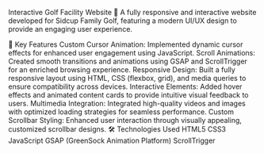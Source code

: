 Interactive Golf Facility Website 🌟
A fully responsive and interactive website developed for Sidcup Family Golf, featuring a modern UI/UX design to provide an engaging user experience.

🎯 Key Features
Custom Cursor Animation: Implemented dynamic cursor effects for enhanced user engagement using JavaScript.
Scroll Animations: Created smooth transitions and animations using GSAP and ScrollTrigger for an enriched browsing experience.
Responsive Design: Built a fully responsive layout using HTML, CSS (flexbox, grid), and media queries to ensure compatibility across devices.
Interactive Elements: Added hover effects and animated content cards to provide intuitive visual feedback to users.
Multimedia Integration: Integrated high-quality videos and images with optimized loading strategies for seamless performance.
Custom Scrollbar Styling: Enhanced user interaction through visually appealing, customized scrollbar designs.
🛠️ Technologies Used
HTML5
CSS3
JavaScript
GSAP (GreenSock Animation Platform)
ScrollTrigger
